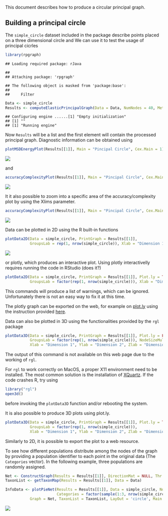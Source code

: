 This document describes how to produce a circular principal graph.

Building a principal circle
---------------------------

The `simple_circle` dataset included in the package describe points placed on a three dimensional circle and We can use it to test the usage of principal cicrles

``` r
library(rpgraph)
```

    ## Loading required package: rJava

    ## 
    ## Attaching package: 'rpgraph'

    ## The following object is masked from 'package:base':
    ## 
    ##     Filter

``` r
Data <- simple_circle
Results <- computeElasticPrincipalGraph(Data = Data, NumNodes = 40, Method = 'CircleConfiguration')
```

    ## Configuring engine ......[1] "Empty initialization"
    ## [1] ""
    ## [1] "Running engine"

Now `Results` will be a list and the first element will contain the processed principal graph. Diagnostic information can be obtained using

``` r
plotMSDEnergyPlot(Results[[1]], Main = "Pincipal Circle", Cex.Main = 1)
```

![](circle_files/figure-markdown_github/unnamed-chunk-2-1.png)

and

``` r
accuracyComplexityPlot(Results[[1]], Main = "Pincipal Circle", Cex.Main = 1, Mode = 5)
```

![](circle_files/figure-markdown_github/unnamed-chunk-3-1.png)

It it also possible to zoom into a specific area of the accuracy/complexity plot by using the Xlims parameter.

``` r
accuracyComplexityPlot(Results[[1]], Main = "Pincipal Circle", Cex.Main = 1, Xlims = c(.97, .98))
```

![](circle_files/figure-markdown_github/unnamed-chunk-4-1.png)

Data can be plotted in 2D using the R built-in functions

``` r
plotData2D(Data = simple_circle, PrintGraph = Results[[1]],
           GroupsLab = rep(1, nrow(simple_circle)), Xlab = "Dimension 1", Ylab = "Dimension 2")
```

![](circle_files/figure-markdown_github/unnamed-chunk-5-1.png)

or plotly, which produces an interactive plot. Using plotly interactivelly requires running the code in RStudio (does it?)

``` r
plotData2D(Data = simple_circle, PrintGraph = Results[[1]], Plot.ly = TRUE,
           GroupsLab = factor(rep(1, nrow(simple_circle))), Xlab = "Dimension 1", Ylab = "Dimension 2")
```

This commands will produce a list of warnings, which can be ignored. Unfortunately there is not an easy way to fix it at this time.

The plotly graph can be exported on the web, for example on [plot.ly](http://plot.ly) using the instruction provided [here](http://plot.ly/r/getting-started/).

Data can also be plotted in 3D using the functionalities provided by the `rgl` package

``` r
plotData3D(Data = simple_circle, PrintGraph = Results[[1]], Plot.ly = FALSE,
           GroupsLab = factor(rep(1, nrow(simple_circle))), NodeSizeMult = 0.05,
           Xlab = "Dimension 1", Ylab = "Dimension 2", Zlab = "Dimension 3")
```

The output of this command is not available on this web page due to the working of `rgl`.

For `rgl` to work correctly on MacOS, a proper X11 environment need to be installed. The most common solution is the installation of [XQuartz](http://www.xquartz.org/). If the code crashes R, try using

``` r
library("rgl")
open3d()
```

before invoking the `plotData3D` function and/or rebooting the system.

It is also possible to produce 3D plots using plot.ly.

``` r
plotData3D(Data = simple_circle, PrintGraph = Results[[1]], Plot.ly = TRUE,
           GroupsLab = factor(rep(1, nrow(simple_circle))),
           Xlab = "Dimension 1", Ylab = "Dimension 2", Zlab = "Dimension 3")
```

Similarly to 2D, it is possible to export the plot to a web resource.

To see how different populations distribute among the nodes of the graph by providing a population identifier to each point in the original data (The `Categories` vector). In the following example, three populations are randomly assigned.

``` r
Net <- ConstructGraph(Results = Results[[1]], DirectionMat = NULL, Thr = 0.05)
TaxonList <- getTaxonMap(Results = Results[[1]], Data = Data)

InfoData <- plotPieNet(Results = Results[[1]], Data = simple_circle, NodeSizeMult = 4,
                       Categories = factor(sample(1:3, nrow(simple_circle), replace = TRUE)),
           Graph = Net, TaxonList = TaxonList, LayOut = 'circle', Main = "Pincipal Circle")
```

![](circle_files/figure-markdown_github/unnamed-chunk-10-1.png)
